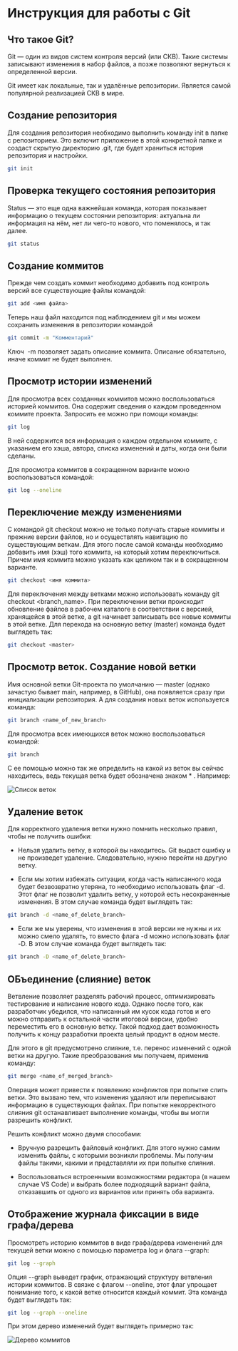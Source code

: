 # Инструкция для работы с Git

## Что такое Git?

Git — один из видов систем контроля версий (или СКВ). Такие системы записывают изменения в набор файлов, а позже позволяют вернуться к определенной версии. 

Git имеет как локальные, так и удалённые репозитории. Является самой популярной реализацией СКВ в мире.

## Создание репозитория

Для создания репозитория необходимо выполнить команду init в папке с репозиторием. Это включит приложение в этой конкретной папке и создаст скрытую директорию .git, где будет храниться история репозитория и настройки.
```sh
git init
```
## Проверка текущего состояния репозитория

Status — это еще одна важнейшая команда, которая показывает информацию о текущем состоянии репозитория: актуальна ли информация на нём, нет ли чего-то нового, что поменялось, и так далее.
```sh
git status
```
## Создание коммитов
Прежде чем создать коммит необходимо добавить под контроль версий все существующие файлы командой:
```sh
git add <имя файла>
```
Теперь наш файл находится под наблюдением git и мы можем сохранить изменения в репозитории
 командой 
 ```sh
git commit -m "Комментарий"
```
Ключ ​ -m позволяет задать описание коммита. Описание обязательно, иначе коммит не будет выполнен.
## Просмотр истории изменений
Для просмотра всех созданных коммитов можно воспользоваться историей коммитов. Она содержит сведения о каждом проведенном коммите проекта. Запросить ее можно при помощи команды:
```sh
git log
```
В ней содержится вся информация о каждом отдельном коммите, с указанием его хэша, автора, списка изменений и даты, когда они были сделаны.

Для просмотра коммитов в сокращенном варианте можно воспользоваться командой:
```sh
git log --oneline
```
## Переключение между изменениями
С командой git checkout можно не только получать старые коммиты и прежние версии файлов, но и осуществлять навигацию по существующим веткам. Для этого после самой команды необходимо добавить имя (хэш) того коммита, на который хотим переключиться. Причем имя коммита можно указать как целиком так и в сокращенном варианте.
```sh
git checkout <имя коммита>
```
Для переключения между ветками можно использовать команду git checkout <branch_name>. При переключении ветки происходит обновление файлов в рабочем каталоге в соответствии с версией, хранящейся в этой ветке, а git начинает записывать все новые коммиты в этой ветке. Для перехода на основную ветку (master) команда будет выглядеть так:
```sh
git checkout <master>
```
## Просмотр веток. Создание новой ветки
Имя основной ветки Git-проекта по умолчанию — master (однако зачастую бывает main, например, в GitHub), она появляется сразу при инициализации репозитория. А для создания новых веток используется команда:
```sh
git branch <name_of_new_branch>
```
Для просмотра всех имеющихся веток можно воспользоваться командой:
```sh
git branch 
```
С ее помощью можно так же определить на какой из веток вы сейчас находитесь, ведь текущая ветка будет обозначена знаком * . Например:

![Список веток](Ветки.jpg)

## Удаление веток
Для корректного удаления ветки нужно помнить несколько правил, чтобы не получить ошибки:

* Нельзя удалить ветку, в которой вы находитесь. Git выдаст ошибку и не произведет удаление. Следовательно, нужно перейти на другую ветку.

* Если мы хотим избежать ситуации, когда часть написанного кода будет безвозвратно утеряна, то необходимо использовать флаг -d. Этот флаг не позволит удалить ветку, у которой есть несохраненные изменения. В этом случае команда будет выглядеть так:

```sh
git branch -d <name_of_delete_branch>
```

* Если же мы уверены, что изменения в этой версии не нужны и их можно смело удалять, то вместо флага -d можно использовать флаг -D. В этом случае команда будет выглядеть так: 

```sh
git branch -D <name_of_delete_branch>
```
## ОБъединение (слияние) веток
Ветвление позволяет разделять рабочий процесс, оптимизировать тестирование и написание нового кода. Однако после того, как разработчик убедился, что написанный им кусок кода готов и его можно отправить к остальной части итоговой версии, удобно переместить его в основную ветку. Такой подход дает возможность получить к концу разработки проекта целый продукт в одном месте.

Для этого в git предусмотрено слияние, т.е. перенос изменений с одной ветки на другую. Такие преобразования мы получаем, применив команду: 
 ```sh
git merge <name_of_merged_branch>
```
Операция может привести к появлению конфликтов при попытке слить ветки. Это вызвано тем, что изменения удаляют или переписывают информацию в существующих файлах. При попытке некорректного слияния git останавливает выполнение команды, чтобы вы могли разрешить конфликт.

Решить конфликт можно двумя способами:

* Вручную разрешить файловый конфликт. Для этого нужно самим изменить файлы, с которыми возникли проблемы. Мы получим файлы такими, какими и представляли их при попытке слияния.

* Воспользоваться встроенными возможностями редактора (в нашем случае VS Code) и выбрать более подходящий вариант файла, отказавшить от одного из вариантов или принять оба варианта.

## Отображение журнала фиксации в виде графа/дерева
Просмотреть историю коммитов в виде графа/дерева изменений для текущей ветки можно с помощью параметра log и флага --graph:
```sh
git log --graph
```
Опция --graph выведет график, отражающий структуру ветвления истории коммитов. В связке с флагом --oneline, этот флаг упрощает понимание того, к какой ветке относится каждый коммит. Эта команда будет выглядеть так:
```sh
git log --graph --oneline
```
При этом дерево изменений будет выглядеть примерно так:

![Дерево коммитов](Дерево_коммитов.jpg)
